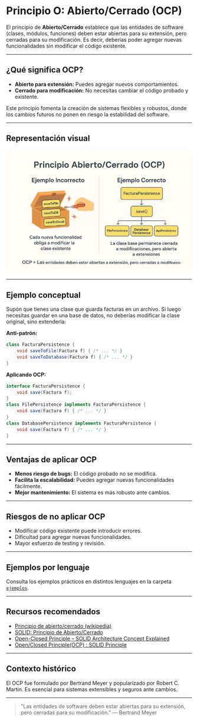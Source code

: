 # Principio O: Abierto/Cerrado (OCP)

El principio de **Abierto/Cerrado** establece que las entidades de software (clases, módulos, funciones) deben estar abiertas para su extensión, pero cerradas para su modificación. Es decir, deberías poder agregar nuevas funcionalidades sin modificar el código existente.

---

## ¿Qué significa OCP?

- **Abierto para extensión:** Puedes agregar nuevos comportamientos.
- **Cerrado para modificación:** No necesitas cambiar el código probado y existente.

Este principio fomenta la creación de sistemas flexibles y robustos, donde los cambios futuros no ponen en riesgo la estabilidad del software.

---

## Representación visual

![Principio de Abierto/Cerrado](../../src/solid/o/o.png)

---

## Ejemplo conceptual

Supón que tienes una clase que guarda facturas en un archivo. Si luego necesitas guardar en una base de datos, no deberías modificar la clase original, sino extenderla:

**Anti-patrón:**
```java
class FacturaPersistence {
    void saveToFile(Factura f) { /* ... */ }
    void saveToDatabase(Factura f) { /* ... */ }
}
```
**Aplicando OCP:**
```java
interface FacturaPersistence {
    void save(Factura f);
}
class FilePersistence implements FacturaPersistence {
    void save(Factura f) { /* ... */ }
}
class DatabasePersistence implements FacturaPersistence {
    void save(Factura f) { /* ... */ }
}
```

---

## Ventajas de aplicar OCP

- **Menos riesgo de bugs:** El código probado no se modifica.
- **Facilita la escalabilidad:** Puedes agregar nuevas funcionalidades fácilmente.
- **Mejor mantenimiento:** El sistema es más robusto ante cambios.

---

## Riesgos de no aplicar OCP

- Modificar código existente puede introducir errores.
- Dificultad para agregar nuevas funcionalidades.
- Mayor esfuerzo de testing y revisión.

---

## Ejemplos por lenguaje

Consulta los ejemplos prácticos en distintos lenguajes en la carpeta [`ejemplos`](./ejemplos/README.md).

---

## Recursos recomendados

- [Principio de abierto/cerrado (wikipedia)](https://es.wikipedia.org/wiki/Principio_de_abierto/cerrado)
- [SOLID: Principio de Abierto/Cerrado](https://dev.to/victorpinzon198/solid-principio-de-abierto-cerrado-2mjp)
- [Open-Closed Principle – SOLID Architecture Concept Explained](https://www.freecodecamp.org/news/open-closed-principle-solid-architecture-concept-explained/)
- [Open/Closed Principle(OCP) : SOLID Principle](https://medium.com/@ramdhas/2-open-closed-principle-ocp-solid-principle-cd12cbc6cb6e)

---

## Contexto histórico

El OCP fue formulado por Bertrand Meyer y popularizado por Robert C. Martin. Es esencial para sistemas extensibles y seguros ante cambios.

---

> "Las entidades de software deben estar abiertas para su extensión, pero cerradas para su modificación." — Bertrand Meyer